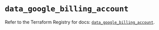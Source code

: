 # `data_google_billing_account`

Refer to the Terraform Registry for docs: [`data_google_billing_account`](https://registry.terraform.io/providers/hashicorp/google-beta/6.3.0/docs/data-sources/google_billing_account).
